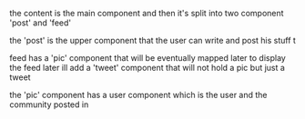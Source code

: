 the content is the main component and then it's split into two component 'post' and 'feed'

the 'post' is the upper component that the user can write and post his stuff t

feed has a 'pic' component that will be eventually mapped later to display the feed 
later ill add a 'tweet' component that will not hold a pic but just a tweet 

the 'pic' component has a user component which is the user and the community posted in




